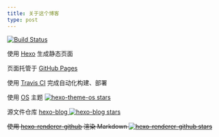 ```yaml
---
title: 关于这个博客
type: post
---
```


[![Build Status](https://travis-ci.com/zowiegong/hexo-blog.svg?branch=master)](https://travis-ci.com/zowiegong/hexo-blog)

使用 [Hexo](https://hexo.io/zh-cn/docs/index.html) 生成静态页面

页面托管于 [GitHub Pages](https://pages.github.com/)

使用 [Travis CI](https://travis-ci.com/zowiegong/hexo-blog) 完成自动化构建、部署

使用 [OS](https://github.com/zowiegong/hexo-theme-os) 主题 [![hexo-theme-os stars](https://img.shields.io/github/stars/zowiegong/hexo-theme-os.svg?style=social)](https://github.com/zowiegong/hexo-theme-os)

源文件仓库 [hexo-blog ](https://github.com/zowiegong/hexo-blog) [![hexo-blog stars](https://img.shields.io/github/stars/zowiegong/hexo-blog.svg?style=social)](https://github.com/zowiegong/hexo-blog)

~~使用 [hexo-renderer-github](https://github.com/zowiegong/hexo-renderer-github) 渲染 Markdown [![hexo-renderer-github stars](https://img.shields.io/github/stars/zowiegong/hexo-renderer-github.svg?style=social)](https://github.com/zowiegong/hexo-renderer-github)~~
